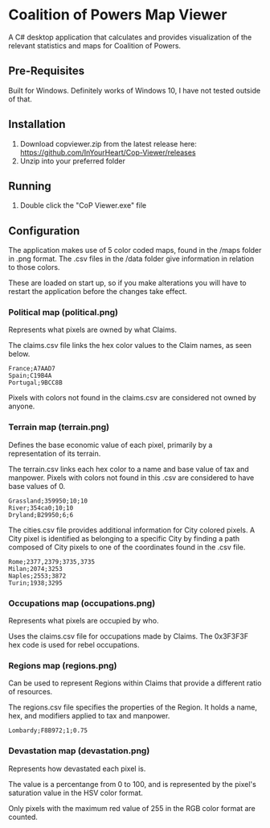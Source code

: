 # Coalition of Powers Map Viewer

A C# desktop application that calculates and provides visualization of the relevant statistics and maps for Coalition of Powers.

## Pre-Requisites

Built for Windows. Definitely works of Windows 10, I have not tested outside of that.

## Installation

1. Download copviewer.zip from the latest release here: https://github.com/InYourHeart/Cop-Viewer/releases
2. Unzip into your preferred folder

## Running

1. Double click the "CoP Viewer.exe" file

## Configuration

The application makes use of 5 color coded maps, found in the /maps folder in .png format. The .csv files in the /data folder give information in relation to those colors.

These are loaded on start up, so if you make alterations you will have to restart the application before the changes take effect.

### Political map (political.png)

Represents what pixels are owned by what Claims. 

The claims.csv file links the hex color values to the Claim names, as seen below. 

```
France;A7AAD7
Spain;C19B4A
Portugal;9BCC8B
```

Pixels with colors not found in the claims.csv are considered not owned by anyone.

### Terrain map (terrain.png)

Defines the base economic value of each pixel, primarily by a representation of its terrain.

The terrain.csv links each hex color to a name and base value of tax and manpower. Pixels with colors not found in this .csv are considered to have base values of 0.

```
Grassland;359950;10;10
River;354ca0;10;10
Dryland;B29950;6;6
```

The cities.csv file provides additional information for City colored pixels. A City pixel is identified as belonging to a specific City by finding a path composed of City pixels to one of the coordinates found in the .csv file.

```
Rome;2377,2379;3735,3735
Milan;2074;3253
Naples;2553;3872
Turin;1938;3295
```

### Occupations map (occupations.png)

Represents what pixels are occupied by who. 

Uses the claims.csv file for occupations made by Claims. The 0x3F3F3F hex code is used for rebel occupations.

### Regions map (regions.png)

Can be used to represent Regions within Claims that provide a different ratio of resources.

The regions.csv file specifies the properties of the Region. It holds a name, hex, and modifiers applied to tax and manpower.

```
Lombardy;F8B972;1;0.75
```

### Devastation map (devastation.png)

Represents how devastated each pixel is. 

The value is a percentange from 0 to 100, and is represented by the pixel's saturation value in the HSV color format. 

Only pixels with the maximum red value of 255 in the RGB color format are counted.
